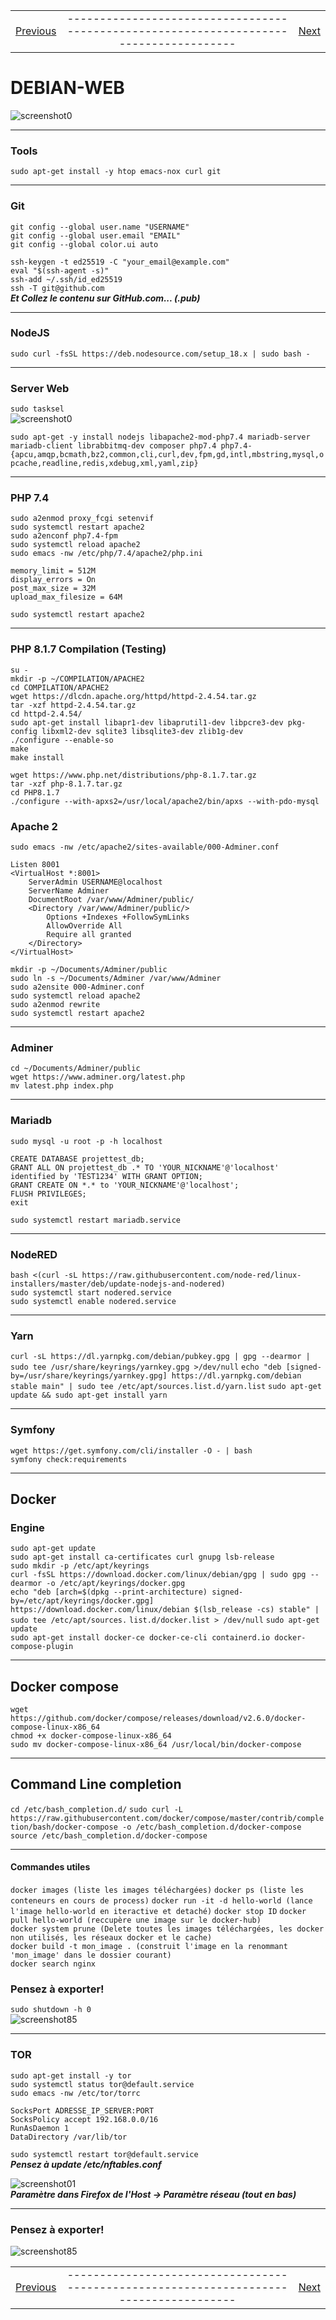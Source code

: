 |             |             |               |
| :---        |    :----:   |          ---: |
| [Previous](08-debian-GUI.md)     |--------------------------------------------------------------------------------------| [Next](10-debian-fun.md)   |

#   DEBIAN-WEB
![screenshot0](IMG/debian-logo.png)  
___

###  Tools
`sudo apt-get install -y htop emacs-nox curl git`  
___

### Git
    git config --global user.name "USERNAME"
    git config --global user.email "EMAIL"
    git config --global color.ui auto
`ssh-keygen -t ed25519 -C "your_email@example.com"`  
`eval "$(ssh-agent -s)"`  
`ssh-add ~/.ssh/id_ed25519`   
`ssh -T git@github.com`  
***Et Collez le contenu sur GitHub.com... (.pub)***
___

###  NodeJS
`sudo curl -fsSL https://deb.nodesource.com/setup_18.x | sudo bash - `  
___

### Server Web
`sudo tasksel`  
![screenshot0](IMG/09-debian-web/00.png)  

`sudo apt-get -y install nodejs libapache2-mod-php7.4 mariadb-server mariadb-client librabbitmq-dev composer php7.4 php7.4-{apcu,amqp,bcmath,bz2,common,cli,curl,dev,fpm,gd,intl,mbstring,mysql,opcache,readline,redis,xdebug,xml,yaml,zip}`  
___

###  PHP 7.4
`sudo a2enmod proxy_fcgi setenvif`  
`sudo systemctl restart apache2`  
`sudo a2enconf php7.4-fpm`  
`sudo systemctl reload apache2`  
`sudo emacs -nw /etc/php/7.4/apache2/php.ini`

    memory_limit = 512M
    display_errors = On
    post_max_size = 32M
    upload_max_filesize = 64M
`sudo systemctl restart apache2`  
___

### PHP 8.1.7 Compilation (Testing)
`su -`  
`mkdir -p ~/COMPILATION/APACHE2`  
`cd COMPILATION/APACHE2`  
`wget https://dlcdn.apache.org/httpd/httpd-2.4.54.tar.gz`  
`tar -xzf httpd-2.4.54.tar.gz`  
`cd httpd-2.4.54/`  
`sudo apt-get install libapr1-dev libaprutil1-dev libpcre3-dev pkg-config libxml2-dev sqlite3 libsqlite3-dev zlib1g-dev`  
`./configure --enable-so`  
`make`  
`make install`  

`wget https://www.php.net/distributions/php-8.1.7.tar.gz`  
`tar -xzf php-8.1.7.tar.gz`  
`cd PHP8.1.7`  
`./configure --with-apxs2=/usr/local/apache2/bin/apxs --with-pdo-mysql`  



###  Apache 2
`sudo emacs -nw /etc/apache2/sites-available/000-Adminer.conf`

    Listen 8001
    <VirtualHost *:8001> 
        ServerAdmin USERNAME@localhost
        ServerName Adminer
        DocumentRoot /var/www/Adminer/public/
        <Directory /var/www/Adminer/public/>
            Options +Indexes +FollowSymLinks
            AllowOverride All
            Require all granted
        </Directory>
    </VirtualHost> 

`mkdir -p ~/Documents/Adminer/public`  
`sudo ln -s ~/Documents/Adminer /var/www/Adminer`  
`sudo a2ensite 000-Adminer.conf`  
`sudo systemctl reload apache2`  
`sudo a2enmod rewrite`  
`sudo systemctl restart apache2`  
___

###  Adminer
`cd ~/Documents/Adminer/public`  
`wget https://www.adminer.org/latest.php`  
`mv latest.php index.php`
___

### Mariadb
`sudo mysql -u root -p -h localhost`

    CREATE DATABASE projettest_db;
    GRANT ALL ON projettest_db .* TO 'YOUR_NICKNAME'@'localhost' identified by 'TEST1234' WITH GRANT OPTION;
    GRANT CREATE ON *.* to 'YOUR_NICKNAME'@'localhost';
    FLUSH PRIVILEGES;
    exit
`sudo systemctl restart mariadb.service`
___

###  NodeRED
`bash <(curl -sL https://raw.githubusercontent.com/node-red/linux-installers/master/deb/update-nodejs-and-nodered)`  
`sudo systemctl start nodered.service`  
`sudo systemctl enable nodered.service`
___

### Yarn
`curl -sL https://dl.yarnpkg.com/debian/pubkey.gpg | gpg --dearmor | sudo tee /usr/share/keyrings/yarnkey.gpg >/dev/null`
`echo "deb [signed-by=/usr/share/keyrings/yarnkey.gpg] https://dl.yarnpkg.com/debian stable main" | sudo tee /etc/apt/sources.list.d/yarn.list`
`sudo apt-get update && sudo apt-get install yarn`
___

### Symfony
`wget https://get.symfony.com/cli/installer -O - | bash`  
`symfony check:requirements`
___

##  Docker
### Engine
`sudo apt-get update`  
`sudo apt-get install ca-certificates curl gnupg lsb-release`  
`sudo mkdir -p /etc/apt/keyrings`  
`curl -fsSL https://download.docker.com/linux/debian/gpg | sudo gpg --dearmor -o /etc/apt/keyrings/docker.gpg`  
`echo "deb [arch=$(dpkg --print-architecture) signed-by=/etc/apt/keyrings/docker.gpg] https://download.docker.com/linux/debian $(lsb_release -cs) stable" | sudo tee /etc/apt/sources.` `list.d/docker.list > /dev/null` 
`sudo apt-get update`  
`sudo apt-get install docker-ce docker-ce-cli containerd.io docker-compose-plugin`  
___

## Docker compose
`wget https://github.com/docker/compose/releases/download/v2.6.0/docker-compose-linux-x86_64`  
`chmod +x docker-compose-linux-x86_64`  
`sudo mv docker-compose-linux-x86_64 /usr/local/bin/docker-compose`  
___

## Command Line completion
`cd /etc/bash_completion.d/` 
`sudo curl -L https://raw.githubusercontent.com/docker/compose/master/contrib/completion/bash/docker-compose -o /etc/bash_completion.d/docker-compose` 
`source /etc/bash_completion.d/docker-compose` 
___

#### Commandes utiles
`docker images (liste les images téléchargées)` 
`docker ps (liste les conteneurs en cours de process)` 
`docker run -it -d hello-world (lance l'image hello-world en iteractive et detaché)` 
`docker stop ID` 
`docker pull hello-world (reccupère une image sur le docker-hub)`  
`docker system prune (Delete toutes les images téléchargées, les docker non utilisés, les réseaux docker et le cache)`  
`docker build -t mon_image . (construit l'image en la renommant 'mon_image' dans le dossier courant)`  
`docker search nginx`  

###	Pensez à exporter!
`sudo shutdown -h 0`  
![screenshot85](IMG/05-debian-install/85.png)
___

###  TOR
`sudo apt-get install -y tor`  
`sudo systemctl status tor@default.service`  
`sudo emacs -nw /etc/tor/torrc`

    SocksPort ADRESSE_IP_SERVER:PORT
    SocksPolicy accept 192.168.0.0/16
    RunAsDaemon 1
    DataDirectory /var/lib/tor

`sudo systemctl restart tor@default.service`  
***Pensez à update /etc/nftables.conf***  

![screenshot01](IMG/08-debian-tools/01.png)  
***Paramètre dans Firefox de l'Host -> Paramètre réseau (tout en bas)***
___
###	Pensez à exporter!
![screenshot85](IMG/05-debian-install/85.png)


|             |             |               |
| :---        |    :----:   |          ---: |
| [Previous](08-debian-GUI.md)     |--------------------------------------------------------------------------------------| [Next](10-debian-fun.md)   |